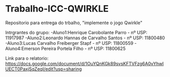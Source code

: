 # Trabalho-ICC-QWIRKLE
Repositorio para entrega do trbalho, "implemente o jogo Qwirkle"

Intrgrantes do grupo:
-Aluno1:Henrique Carobolante Parro - nº USP: 11917987 
-Aluno2:Leonardo Hannas de Carvalho Santos  - nº USP: 11800480
-Aluno3:Lucas Carvalho Freiberger Stapf - nº USP: 11800559
-Aluno4:Emerson Pereira Portela Filho - nº USP: 11800625

Link para o relatorio: https://docs.google.com/document/d/1OuYQnKGk89svsKFTVFzg6A0vYhwIUECT0PaxjSqZeqI/edit?usp=sharing

